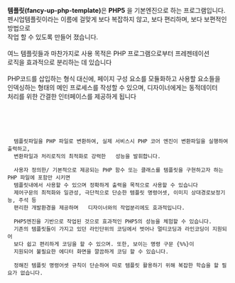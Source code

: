 <p><strong>템플릿(fancy-up-php-template)</strong>은 <strong>PHP5</strong> 을 기본엔진으로 하는 프로그램입니다.<br>
      펜시업템플릿이라는 이름에 걸맞게
      보다 복잡하지 않고, 보다 편리하며, 보다 보편적인 방법으로<br>
      작업 할 수 있도록
      만들어 졌습니다.<br>
      <br>
      여느 템플릿들과 마찬가지로 사용 목적은 PHP 프로그램으로부터 프레젠테이션<br>
      로직을 효과적으로 분리하는 데 있습니다<br>
      <br>
      PHP코드를 삽입하는 형식 대신에, 페이지 구성 요소를 모듈화하고 사용할 요소들을<br>
      인덱싱하는 형태의 메인 프로세스를 작성할 수 있으며, 디자이너에게는   동적데이터 <br>
      처리를 위한 간결한 인터페이스를 제공하게 됩니다<br>
      <br>
      <br>
      <br>
      <br>
    </p>

      템플릿파일을 PHP 파일로 변환하여, 실제 서비스시 PHP 코어 엔진이 변환파일을 실행하여 출력하고,
      변환파일과 처리로직의 최적화로 강력한   성능을 발휘합니다.
        
      사용자 정의한/ 기본적으로 제공되는 PHP 함수 또는 클래스를 템플릿을 구현하고자 하는 PHP 파일에 포함만 시키면
      템플릿내에서 사용할 수 있으며 정확하게 출력을 목적으로 사용할 수 있습니다
      제어구문의 최적화와 일관성, 극단적으로 단순한 템플릿 명령어셋, 이미지 상대경로보정기능, 주석 등
      편리한 개발환경을 제공하며   디자이너와의 작업분리에도 효과적입니다.
          
      PHP5엔진을 기반으로 작업된 것으로 효과적인 PHP5의 성능을 체험할 수 있습니다.
      기존의 템플릿들이 가지고 있던 라인단위의 코딩에서 벗어나 멀티코딩과 라인코딩이 지원되어
      보다 쉽고 편리하게 코딩을 할 수 있으며. 또한, 보이는 명령 구문 {%%}이
      지원되어 불필요한 에디터 화면을 깔끔하게 코딩 할 수 있습니다.
     
      정해진 템플릿 명령어셋 규칙이 단순하여 따로 템플릿 활용하기 위해 복잡한 학습을 할 필요가 없습니다.
